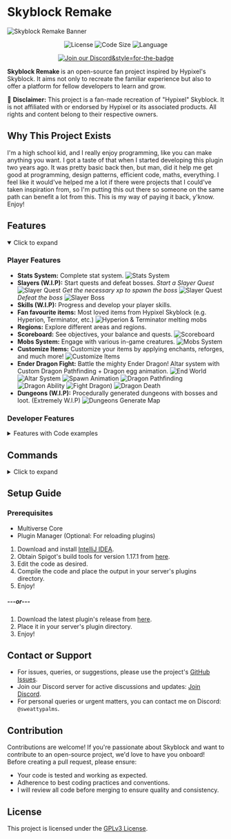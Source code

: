 # Skyblock Remake

![Skyblock Remake Banner](https://github.com/Sweattypalms/skyblock-remake/blob/master/README/assets/banner.png?raw=true)

<p align="center">
  <img src="https://img.shields.io/github/license/Sweattypalms/skyblock-remake" alt="License">
  <img src="https://img.shields.io/github/languages/code-size/Sweattypalms/skyblock-remake" alt="Code Size">
  <img src="https://img.shields.io/badge/language-Java-green" alt="Language">
</p>
<p align="center">
  <a href="https://discord.gg/Ew4u4TRbQ6">
    <img src="https://img.shields.io/discord/962270718568046592?color=7289DA&label=Join%20our%20Discord&logo=discord&logoColor=white" alt="Join our Discord&style=for-the-badge">
  </a>
</p>


<b>Skyblock Remake </b> is an open-source fan project inspired by Hypixel's Skyblock. It aims not only to recreate the familiar experience but also to offer a platform for fellow developers to learn and grow.

🚨 **Disclaimer:** This project is a fan-made recreation of "Hypixel" Skyblock. It is not affiliated with or endorsed by Hypixel or its associated products. All rights and content belong to their respective owners.

## Why This Project Exists

I'm a high school kid, and I really enjoy programming, like you can make anything you want.
I got a taste of that when I started developing this plugin two years ago. It was pretty basic back then, 
but man, did it help me get good at programming, design patterns, efficient code, maths, everything. 
I feel like it would've helped me a lot if there were projects that I could've taken inspiration from, 
so I'm putting this out there so someone on the same path can benefit a lot from this. 
This is my way of paying it back, y'know. Enjoy! 

## Features

<details open>
<summary>Click to expand</summary>

### Player Features

-   **Stats System:** Complete stat system.
![Stats System](https://github.com/Sweattypalms/skyblock-remake/blob/master/README/assets/gameplay/stats/stats_system.gif?raw=true)
-   **Slayers (W.I.P):** Start quests and defeat bosses.
*Start a Slayer Quest*
![Slayer Quest](https://github.com/Sweattypalms/skyblock-remake/blob/master/README/assets/gameplay/slayer/slayer_start.gif?raw=true)
*Get the necessary xp to spawn the boss*
![Slayer Quest](https://github.com/Sweattypalms/skyblock-remake/blob/master/README/assets/gameplay/slayer/slayer_xp.gif?raw=true)
*Defeat the boss*
![Slayer Boss](https://github.com/Sweattypalms/skyblock-remake/blob/master/README/assets/gameplay/slayer/slayer_kill.gif?raw=true)
-   **Skills (W.I.P):** Progress and develop your player skills.
-   **Fan favourite items:** Most loved items from Hypixel Skyblock (e.g. Hyperion, Terminator, etc.)
![Hyperion & Terminator melting mobs](https://github.com/Sweattypalms/skyblock-remake/blob/master/README/assets/gameplay/items/items_showcase.gif?raw=true)
-   **Regions:** Explore different areas and regions.
-   **Scoreboard:** See objectives, your balance and quests.
![Scoreboard](https://github.com/Sweattypalms/skyblock-remake/blob/master/README/assets/gameplay/misc/scoreboard.png?raw=true)
-   **Mobs System:** Engage with various in-game creatures.
![Mobs System](https://github.com/Sweattypalms/skyblock-remake/blob/master/README/assets/gameplay/mobs/mobs_showcase.png?raw=true)
-   **Customize Items:** Customize your items by applying enchants, reforges, and much more!
![Customize Items](https://github.com/Sweattypalms/skyblock-remake/blob/master/README/assets/gameplay/items/customize_item_showcase.png?raw=true)
-   **Ender Dragon Fight:** Battle the mighty Ender Dragon! Altar system with Custom Dragon Pathfinding + Dragon egg animation.
![End World](https://github.com/Sweattypalms/skyblock-remake/blob/master/README/assets/gameplay/end/end_world.png?raw=true)
![Altar System](https://github.com/Sweattypalms/skyblock-remake/blob/master/README/assets/gameplay/end/altar.gif?raw=true)
![Spawn Animation](https://github.com/Sweattypalms/skyblock-remake/blob/master/README/assets/gameplay/end/spawn_animation.gif?raw=true)
![Dragon Pathfinding](https://github.com/Sweattypalms/skyblock-remake/blob/master/README/assets/gameplay/end/dragon_pathfinding.gif?raw=true)
![Dragon Ability](https://github.com/Sweattypalms/skyblock-remake/blob/master/README/assets/gameplay/end/dragon_ability.gif?raw=true)
![Fight Dragon)](https://github.com/Sweattypalms/skyblock-remake/blob/master/README/assets/gameplay/end/fight_dragon.gif?raw=true)
![Dragon Death](https://github.com/Sweattypalms/skyblock-remake/blob/master/README/assets/gameplay/end/dragon_death_message.png?raw=true)
- **Dungeons (W.I.P):** Procedurally generated dungeons with bosses and loot. (Extremely W.I.P)
![Dungeons Generate Map](https://github.com/Sweattypalms/skyblock-remake/blob/master/README/assets/gameplay/dungeons/dungeon_generate_map.gif?raw=true)

### Developer Features
<details>
<summary>Features with Code examples</summary>


-   **Annotation-Based Command System:** Efficiently handle and manage in-game commands.
```java
@Command(name = "example", description = "Example command", op = true)  
public void exampleCommand(Player player, String[] args) {  
  player.sendMessage(ChatColor.RED + "This is an example command!");  
    player.sendMessage(ChatColor.YELLOW + Strings.join(args, " "));  
}  
	  
@TabCompleter(command = "example")  
public List<String> exampleTabCompleter(Player player, String[] args) {  
  return List.of("example", "example2");  
}
```
-   **Hologram System:** Create both static and dynamic holograms with ease.
```java
Hologram hologram = new Hologram(  
		"Example Text",  
		new Location(Bukkit.getWorld("world"), 0, 100,0)  
);	
```
-   **Event-Based System:** Harness the power of events for versatile gameplay elements.
```java
@EventHandler  
public void onXpGain(SkyblockXpEvent event){  
	String name = event.getSkyblockPlayer().getPlayer().getName();  
	System.out.println(name + " gained " + event.getXp());  
}
```
-   **Particle Helpers:** Enhance visual elements with particle effects.
```java
Player player = ...;
// f (0.1) =>  Starting radius for the spiral.
// delta (1.5) =>  Max radius for the spiral
MathHelper.spiralParticles(player, 0.1, 1.5, Particle.FLAME);
```
-   **Auto Initializing:** Automatic setup for various modules including mobs, items, commands, and listeners.
-   **OOP-Based Systems:** Object-Oriented Programming based systems for items, mobs, and UIs.
```java
	/* Example Item */
public class LightningChestplate extends SkyblockItem implements IHasAbility, IDyedArmor {  
	public static final String ID = "lightning_chestplate";  
	private static final Map<Stats, Double> stats = new HashMap<>(Map.of(  
		Stats.HEALTH, 30d  
	));  
  
    public LightningChestplate() {  
		super(  
			ID,  
			"Lightning Armor Chestplate",  
			Material.LEATHER_CHESTPLATE,  
			null,  // Static lore
			stats,  
			Rarity.SPECIAL,  
			SkyblockItemType.CHESTPLATE  
		);  
    }  
  
	@Override  
	public List<Ability> getAbilities() {  
		return List.of(AbilityManager.LIGHTNING_ARMOR_ABILITY);  
	}  
  
	@Override  
	public String getHexColor() {  
		return "FFFF00";  
	}  
}
```
-   **UI System:** Robust UI system with callback features for clickable items and static GUIs.
```java
public class TestGUI extends BaseGUI {
	private static final int SIZE = 6 * 9; // 6 rows of 9 slots

	public TestGUI() {
		super(SIZE, "Test GUI");
	}

	@Override
	public void initializeItems(Player player){
		this.fillBorder(BorderType.ALL); // All around border
		ItemStack testItem = new ItemStack(Material.DIAMOND_SWORD);
		this.setItemAt(3, 4, testItem); // At (3,4)
		this.setNextItem(testItem); // Next available slot
	}
}
	
```
</details>

</details>

## Commands

<details>
<summary>Click to expand</summary>

### Admin Commands

-   `/mob <id>`
-   `/sitem <id>`
-   `/stat <stat_id> <amt>`
-   `/upgrade`
-   `/slayer_id`
-   `/?cancel_slayer`
-   `/sbrl`

### Player Commands

-   `/?slayer_gui`
-   `/hub`
-   `/test`

### Utils Commands

-   `/gms`
-   `/gmc`
-   `/gmss`
-   `/fix_inventory`

</details>


## Setup Guide

### Prerequisites

-   Multiverse Core
-   Plugin Manager (Optional: For reloading plugins)

1.  Download and install [IntelliJ IDEA](https://www.jetbrains.com/idea/download).
2.  Obtain Spigot's build tools for version 1.17.1 from [here](https://www.spigotmc.org/wiki/buildtools/).
3.  Edit the code as desired.
4.  Compile the code and place the output in your server's plugins directory.
5. Enjoy!
##### ---or---
1. Download the latest plugin's release from [here](https://github.com/Sweattypalms/skyblock-remake/releases/).
2. Place it in your server's plugin directory.
3. Enjoy!


## Contact or Support

-   For issues, queries, or suggestions, please use the project's [GitHub Issues](https://github.com/Sweattypalms/skyblock-remake/issues).
-   Join our Discord server for active discussions and updates: [Join Discord](https://discord.gg/Ew4u4TRbQ6).
-   For personal queries or urgent matters, you can contact me on Discord: `@sweattypalms`.

## Contribution

Contributions are welcome! If you're passionate about Skyblock and want to contribute to an open-source project, we'd love to have you onboard! Before creating a pull request, please ensure:

-   Your code is tested and working as expected.
-   Adherence to best coding practices and conventions.
-   I will review all code before merging to ensure quality and consistency.


## License

This project is licensed under the [GPLv3 License](LICENSE).
